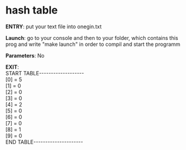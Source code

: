 # hash table
**ENTRY**:
  put your text file into onegin.txt 
  
  
**Launch**:
  go to your console and then to your folder, which contains this prog and write "make launch" in order to compil and start the programm
      
  
**Parameters**:
  No 
 
 
 
**EXIT**:  
  START TABLE-------------------  
  [0] = 5  
  [1] = 0  
  [2] = 0  
  [3] = 0  
  [4] = 2  
  [5] = 0  
  [6] = 0  
  [7] = 0  
  [8] = 1  
  [9] = 0  
  END TABLE---------------------


